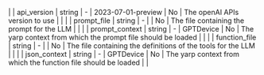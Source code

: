 | | api_version     | string  | -     | 2023-07-01-preview | No | The openAI APIs version to use                                 |  |
| | prompt_file     | string  | -     |                    | No | The file containing the prompt for the LLM                     |  |
| | prompt_context  | string  | -     | GPTDevice          | No | The yarp context from which the prompt file should be loaded   |  |
| | function_file   | string  | -     |                    | No | The file containing the definitions of the tools for the LLM   |  |
| | json_context    | string  | -     | GPTDevice          | No | The yarp context from which the function file should be loaded |  |
